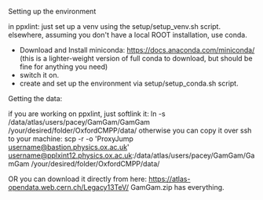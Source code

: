 Setting up the environment

in ppxlint: just set up a venv using the setup/setup_venv.sh script. 
elsewhere, assuming you don't have a local ROOT installation, use conda.
- Download and Install miniconda: https://docs.anaconda.com/miniconda/ (this is a lighter-weight version of full conda to download, but should be fine for anything you need)
- switch it on.
- create and set up the environment via setup/setup_conda.sh script.

Getting the data:

if you are working on ppxlint, just softlink it: ln -s /data/atlas/users/pacey/GamGam/GamGam /your/desired/folder/OxfordCMPP/data/ 
otherwise you can copy it over ssh to your machine:
scp -r -o 'ProxyJump username@bastion.physics.ox.ac.uk' username@pplxint12.physics.ox.ac.uk:/data/atlas/users/pacey/GamGam/GamGam /your/desired/folder/OxfordCMPP/data/

OR you can download it directly from here: https://atlas-opendata.web.cern.ch/Legacy13TeV/   GamGam.zip has everything.

